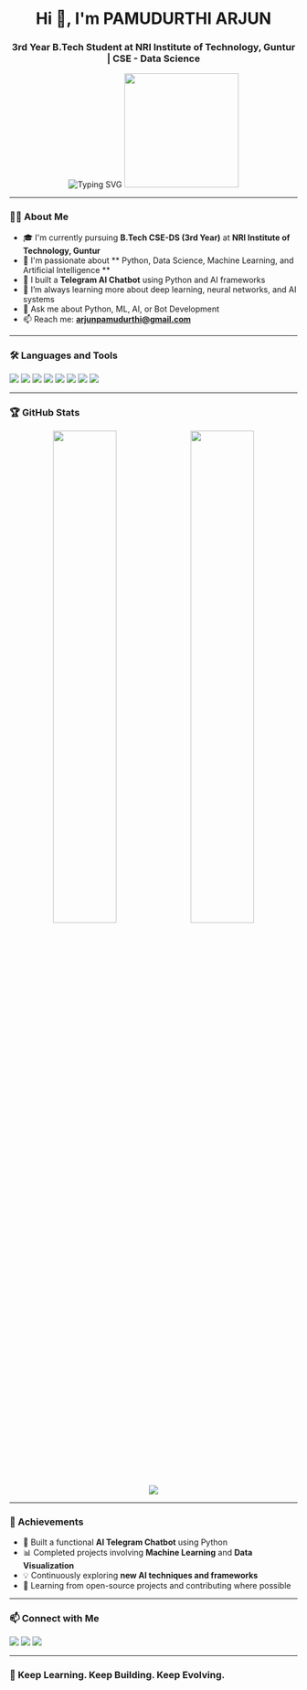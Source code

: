 <h1 align="center">Hi 👋, I'm PAMUDURTHI ARJUN </h1>
<h3 align="center">3rd Year B.Tech Student at NRI Institute of Technology, Guntur | CSE - Data Science</h3>

<p align="center">
  <img src="https://readme-typing-svg.demolab.com?font=Fira+Code&duration=2000&pause=1000&center=true&vCenter=true&width=435&lines=Aspiring+AI+Engineer;Python+%7C+ML+%7C+Data+Science+Enthusiast;Lifelong+Learner+%E2%9C%8C%EF%B8%8F" alt="Typing SVG" />
  <img src="G:\My Drive\Arjun Photo.jpg" width="200" />
</p>
</p>

---

### 🧑‍💻 About Me

- 🎓 I'm currently pursuing **B.Tech CSE-DS (3rd Year)** at **NRI Institute of Technology, Guntur**
- 🧠 I'm passionate about **  Python, Data Science, Machine Learning, and Artificial Intelligence  **
- 🤖 I built a **Telegram AI Chatbot** using Python and AI frameworks
- 🌱 I’m always learning more about deep learning, neural networks, and AI systems
- 💬 Ask me about Python, ML, AI, or Bot Development
- 📫 Reach me: **arjunpamudurthi@gmail.com**

---

### 🛠️ Languages and Tools

<p align="left">
  <img src="https://img.shields.io/badge/Python-3776AB?style=for-the-badge&logo=python&logoColor=white"/>
  <img src="https://img.shields.io/badge/NumPy-013243?style=for-the-badge&logo=numpy&logoColor=white"/>
  <img src="https://img.shields.io/badge/Pandas-150458?style=for-the-badge&logo=pandas&logoColor=white"/>
  <img src="https://img.shields.io/badge/TensorFlow-FF6F00?style=for-the-badge&logo=tensorflow&logoColor=white"/>
  <img src="https://img.shields.io/badge/Scikit--Learn-F7931E?style=for-the-badge&logo=scikit-learn&logoColor=white"/>
  <img src="https://img.shields.io/badge/Matplotlib-11557C?style=for-the-badge&logo=matplotlib&logoColor=white"/>
  <img src="https://img.shields.io/badge/Jupyter-F37626?style=for-the-badge&logo=jupyter&logoColor=white"/>
  <img src="https://img.shields.io/badge/GitHub-100000?style=for-the-badge&logo=github&logoColor=white"/>
</p>

---

### 🏆 GitHub Stats

<p align="center">
  <img src="https://github-readme-stats.vercel.app/api?username=arjunpamudurthi&show_icons=true&theme=tokyonight&hide_border=true" width="47%" />
  <img src="https://github-readme-streak-stats.herokuapp.com/?user=arjunpamudurthi&theme=tokyonight&hide_border=true" width="47%" />
</p>

<p align="center">
  <img src="https://github-readme-stats.vercel.app/api/top-langs/?username=arjunpamudurthi&layout=compact&theme=tokyonight&hide_border=true"/>
</p>

---

### 🚀 Achievements

- 🏅 Built a functional **AI Telegram Chatbot** using Python
- 📊 Completed projects involving **Machine Learning** and **Data Visualization**
- 💡 Continuously exploring **new AI techniques and frameworks**
- 🧠 Learning from open-source projects and contributing where possible

---

### 📫 Connect with Me

<p align="left">
  <a href="mailto:arjunpamudurthi@gmail.com"><img src="https://img.shields.io/badge/Gmail-D14836?style=for-the-badge&logo=gmail&logoColor=white"/></a>
  <a href="https://www.linkedin.com/in/arjunpamudurthi/" target="blank"><img src="https://img.shields.io/badge/LinkedIn-0A66C2?style=for-the-badge&logo=linkedin&logoColor=white"/></a>
  <a href="https://t.me/yourusername" target="blank"><img src="https://img.shields.io/badge/Telegram-2CA5E0?style=for-the-badge&logo=telegram&logoColor=white"/></a>
</p>

---

### 🧠 Keep Learning. Keep Building. Keep Evolving.
